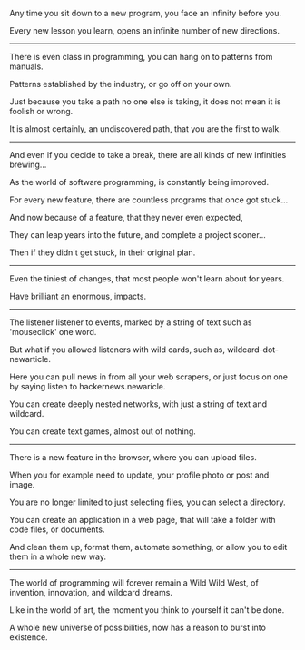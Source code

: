 Any time you sit down to a new program,
you face an infinity before you.

Every new lesson you learn,
opens an infinite number of new directions.

---

There is even class in programming,
you can hang on to patterns from manuals.

Patterns established by the industry,
or go off on your own.

Just because you take a path no one else is taking,
it does not mean it is foolish or wrong.

It is almost certainly,
an undiscovered path, that you are the first to walk.

---

And even if you decide to take a break,
there are all kinds of new infinities brewing...

As the world of software programming,
is constantly being improved.

For every new feature,
there are countless programs that once got stuck...

And now because of a feature,
that they never even expected,

They can leap years into the future,
and complete a project sooner...

Then if they didn't get stuck,
in their original plan.

---

Even the tiniest of changes,
that most people won't learn about for years.

Have brilliant an enormous,
impacts.

---

The listener listener to events,
marked by a string of text such as 'mouseclick' one word.

But what if you allowed listeners with wild cards,
such as, wildcard-dot-newarticle.

Here you can pull news in from all your web scrapers,
or just focus on one by saying listen to hackernews.newaricle.

You can create deeply nested networks,
with just a string of text and wildcard.

You can create text games,
almost out of nothing.

---

There is a new feature in the browser,
where you can upload files.

When you for example need to update,
your profile photo or post and image.

You are no longer limited to just selecting files,
you can select a directory.

You can create an application in a web page,
that will take a folder with code files, or documents.

And clean them up, format them, automate something,
or allow you to edit them in a whole new way.


---

The world of programming will forever remain a Wild Wild West,
of invention, innovation, and wildcard dreams.

Like in the world of art,
the moment you think to yourself it can't be done.

A whole new universe of possibilities,
now has a reason to burst into existence.
